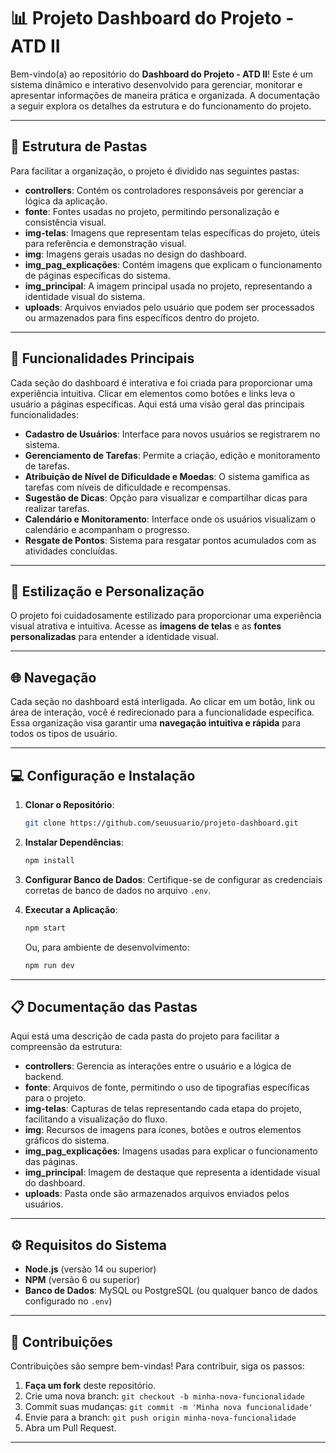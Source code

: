 
# 📊 Projeto Dashboard do Projeto - ATD II

Bem-vindo(a) ao repositório do **Dashboard do Projeto - ATD II**! Este é um sistema dinâmico e interativo desenvolvido para gerenciar, monitorar e apresentar informações de maneira prática e organizada. A documentação a seguir explora os detalhes da estrutura e do funcionamento do projeto.

---

## 📁 Estrutura de Pastas

Para facilitar a organização, o projeto é dividido nas seguintes pastas:

- **controllers**: Contém os controladores responsáveis por gerenciar a lógica da aplicação.
- **fonte**: Fontes usadas no projeto, permitindo personalização e consistência visual.
- **img-telas**: Imagens que representam telas específicas do projeto, úteis para referência e demonstração visual.
- **img**: Imagens gerais usadas no design do dashboard.
- **img_pag_explicações**: Contém imagens que explicam o funcionamento de páginas específicas do sistema.
- **img_principal**: A imagem principal usada no projeto, representando a identidade visual do sistema.
- **uploads**: Arquivos enviados pelo usuário que podem ser processados ou armazenados para fins específicos dentro do projeto.

---

## 🚀 Funcionalidades Principais

Cada seção do dashboard é interativa e foi criada para proporcionar uma experiência intuitiva. Clicar em elementos como botões e links leva o usuário a páginas específicas. Aqui está uma visão geral das principais funcionalidades:

- **Cadastro de Usuários**: Interface para novos usuários se registrarem no sistema.
- **Gerenciamento de Tarefas**: Permite a criação, edição e monitoramento de tarefas.
- **Atribuição de Nível de Dificuldade e Moedas**: O sistema gamifica as tarefas com níveis de dificuldade e recompensas.
- **Sugestão de Dicas**: Opção para visualizar e compartilhar dicas para realizar tarefas.
- **Calendário e Monitoramento**: Interface onde os usuários visualizam o calendário e acompanham o progresso.
- **Resgate de Pontos**: Sistema para resgatar pontos acumulados com as atividades concluídas.

---

## 🎨 Estilização e Personalização

O projeto foi cuidadosamente estilizado para proporcionar uma experiência visual atrativa e intuitiva. Acesse as **imagens de telas** e as **fontes personalizadas** para entender a identidade visual. 

---

## 🌐 Navegação

Cada seção no dashboard está interligada. Ao clicar em um botão, link ou área de interação, você é redirecionado para a funcionalidade específica. Essa organização visa garantir uma **navegação intuitiva e rápida** para todos os tipos de usuário.

---

## 💻 Configuração e Instalação

1. **Clonar o Repositório**:
    ```bash
    git clone https://github.com/seuusuario/projeto-dashboard.git
    ```
2. **Instalar Dependências**:
    ```bash
    npm install
    ```
3. **Configurar Banco de Dados**:
   Certifique-se de configurar as credenciais corretas de banco de dados no arquivo `.env`.

4. **Executar a Aplicação**:
    ```bash
    npm start
    ```
    Ou, para ambiente de desenvolvimento:
    ```bash
    npm run dev
    ```

---

## 📋 Documentação das Pastas

Aqui está uma descrição de cada pasta do projeto para facilitar a compreensão da estrutura:

- **controllers**: Gerencia as interações entre o usuário e a lógica de backend.
- **fonte**: Arquivos de fonte, permitindo o uso de tipografias específicas para o projeto.
- **img-telas**: Capturas de telas representando cada etapa do projeto, facilitando a visualização do fluxo.
- **img**: Recursos de imagens para ícones, botões e outros elementos gráficos do sistema.
- **img_pag_explicações**: Imagens usadas para explicar o funcionamento das páginas.
- **img_principal**: Imagem de destaque que representa a identidade visual do dashboard.
- **uploads**: Pasta onde são armazenados arquivos enviados pelos usuários.

---

## ⚙️ Requisitos do Sistema

- **Node.js** (versão 14 ou superior)
- **NPM** (versão 6 ou superior)
- **Banco de Dados**: MySQL ou PostgreSQL (ou qualquer banco de dados configurado no `.env`)

---

## 🌟 Contribuições

Contribuições são sempre bem-vindas! Para contribuir, siga os passos:

1. **Faça um fork** deste repositório.
2. Crie uma nova branch: `git checkout -b minha-nova-funcionalidade`
3. Commit suas mudanças: `git commit -m 'Minha nova funcionalidade'`
4. Envie para a branch: `git push origin minha-nova-funcionalidade`
5. Abra um Pull Request.

---



